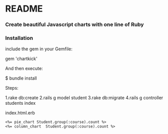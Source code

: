 # README

### Create beautiful Javascript charts with one line of Ruby

### Installation

include the gem in your Gemfile:

gem 'chartkick'

And then execute:

$ bundle install

Steps:

1.rake db:create
2.rails g model student
3.rake db:migrate
4.rails g controller students index


index.html.erb

<!DOCTYPE html>
<html lang="en">
<head>
	<meta charset="UTF-8">
	<title>Document</title>
</head>
<body>
	
	<%= pie_chart Student.group(:course).count %>
	<%= column_chart  Student.group(:course).count %>
	
</body>
</html>





